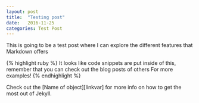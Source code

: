 ```yaml
---
layout: post
title:  "Testing post"
date:   2016-11-25
categories: Test Post
---
```

This is going to be a test post where I can explore the different features that Markdown offers

{% highlight ruby %}
It looks like code snippets are put inside of this, remember that you can check out the blog posts of others
For more examples!
{% endhighlight %}

Check out the [Name of object][linkvar] for more info on how to get the most out of Jekyll. 



